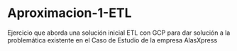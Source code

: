 # Aproximacion-1-ETL
Ejercicio que aborda una solución inicial ETL con GCP para dar solución a la problemática existente en el Caso de Estudio de la empresa AlasXpress
